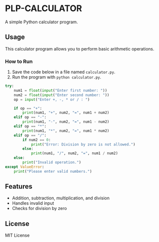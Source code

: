 # PLP-CALCULATOR

A simple Python calculator program.

## Usage

This calculator program allows you to perform basic arithmetic operations.

### How to Run
1. Save the code below in a file named `calculator.py`.
2. Run the program with `python calculator.py`.

```python
try:
    num1 = float(input("Enter first number: "))
    num2 = float(input("Enter second number: "))
    op = input("Enter +, -, * or / : ")

    if op == "+":
        print(num1, "+", num2, "=", num1 + num2)
    elif op == "-":
        print(num1, "-", num2, "=", num1 - num2)
    elif op == "*":
        print(num1, "*", num2, "=", num1 * num2)
    elif op == "/":
        if num2 == 0:
            print("Error: Division by zero is not allowed.")
        else:
            print(num1, "/", num2, "=", num1 / num2)
    else:
        print("Invalid operation.")
except ValueError:
    print("Please enter valid numbers.")
```

## Features
- Addition, subtraction, multiplication, and division
- Handles invalid input
- Checks for division by zero

## License
MIT License
